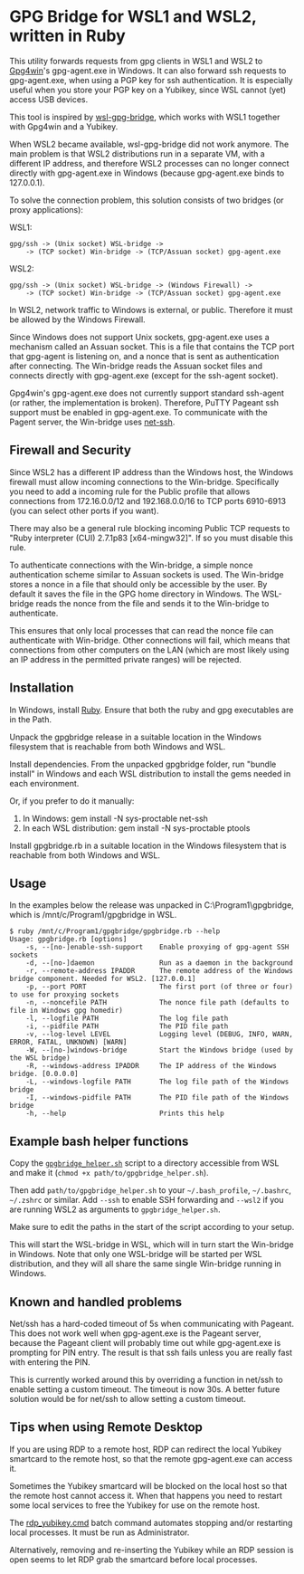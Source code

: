 # GPG Bridge for WSL1 and WSL2, written in Ruby

This utility forwards requests from gpg clients in WSL1 and WSL2 to
[Gpg4win](https://gpg4win.org/)'s gpg-agent.exe in Windows. It can also
forward ssh requests to gpg-agent.exe, when using a PGP key for ssh
authentication. It is especially useful when you store your PGP key on a
Yubikey, since WSL cannot (yet) access USB devices.

This tool is inspired by
[wsl-gpg-bridge](https://github.com/Riebart/wsl-gpg-bridge), which works
with WSL1 together with Gpg4win and a Yubikey.

When WSL2 became available, wsl-gpg-bridge did not work anymore. The main
problem is that WSL2 distributions run in a separate VM, with a different
IP address, and therefore WSL2 processes can no longer connect directly
with gpg-agent.exe in Windows (because gpg-agent.exe binds to 127.0.0.1).

To solve the connection problem, this solution consists of two bridges (or
proxy applications):

WSL1:

```
gpg/ssh -> (Unix socket) WSL-bridge ->
    -> (TCP socket) Win-bridge -> (TCP/Assuan socket) gpg-agent.exe
```

WSL2:

```
gpg/ssh -> (Unix socket) WSL-bridge -> (Windows Firewall) ->
    -> (TCP socket) Win-bridge -> (TCP/Assuan socket) gpg-agent.exe
```

In WSL2, network traffic to Windows is external, or public. Therefore it
must be allowed by the Windows Firewall.

Since Windows does not support Unix sockets, gpg-agent.exe uses a mechanism
called an Assuan socket. This is a file that contains the TCP port that
gpg-agent is listening on, and a nonce that is sent as authentication after
connecting. The Win-bridge reads the Assuan socket files and connects
directly with gpg-agent.exe (except for the ssh-agent socket).

Gpg4win's gpg-agent.exe does not currently support standard ssh-agent (or
rather, the implementation is broken). Therefore, PuTTY Pageant ssh support
must be enabled in gpg-agent.exe. To communicate with the Pagent server,
the Win-bridge uses [net-ssh](https://github.com/net-ssh/net-ssh).

## Firewall and Security

Since WSL2 has a different IP address than the Windows host, the Windows
firewall must allow incoming connections to the Win-bridge. Specifically
you need to add a incoming rule for the Public profile that allows
connections from 172.16.0.0/12 and 192.168.0.0/16 to TCP ports 6910-6913
(you can select other ports if you want).

There may also be a general rule blocking incoming Public TCP requests to
"Ruby interpreter (CUI) 2.7.1p83 [x64-mingw32]". If so you must disable
this rule.

To authenticate connections with the Win-bridge, a simple nonce
authentication scheme similar to Assuan sockets is used. The Win-bridge
stores a nonce in a file that should only be accessible by the user. By
default it saves the file in the GPG home directory in Windows. The
WSL-bridge reads the nonce from the file and sends it to the Win-bridge to
authenticate.

This ensures that only local processes that can read the nonce file can
authenticate with Win-bridge. Other connections will fail, which means that
connections from other computers on the LAN (which are most likely using an
IP address in the permitted private ranges) will be rejected.

## Installation

In Windows, install [Ruby](https://rubyinstaller.org/downloads/). Ensure
that both the ruby and gpg executables are in the Path.

Unpack the gpgbridge release in a suitable location in the Windows
filesystem that is reachable from both Windows and WSL.

Install dependencies. From the unpacked gpgbridge folder, run "bundle
install" in Windows and each WSL distribution to install the gems needed in
each environment.

Or, if you prefer to do it manually:

1. In Windows: gem install -N sys-proctable net-ssh
2. In each WSL distribution: gem install -N sys-proctable ptools

Install gpgbridge.rb in a suitable location in the Windows filesystem that
is reachable from both Windows and WSL.

## Usage

In the examples below the release was unpacked in C:\Program1\gpgbridge,
which is /mnt/c/Program1/gpgbridge in WSL.

```
$ ruby /mnt/c/Program1/gpgbridge/gpgbridge.rb --help
Usage: gpgbridge.rb [options]
    -s, --[no-]enable-ssh-support    Enable proxying of gpg-agent SSH sockets
    -d, --[no-]daemon                Run as a daemon in the background
    -r, --remote-address IPADDR      The remote address of the Windows bridge component. Needed for WSL2. [127.0.0.1]
    -p, --port PORT                  The first port (of three or four) to use for proxying sockets
    -n, --noncefile PATH             The nonce file path (defaults to file in Windows gpg homedir)
    -l, --logfile PATH               The log file path
    -i, --pidfile PATH               The PID file path
    -v, --log-level LEVEL            Logging level (DEBUG, INFO, WARN, ERROR, FATAL, UNKNOWN) [WARN]
    -W, --[no-]windows-bridge        Start the Windows bridge (used by the WSL bridge)
    -R, --windows-address IPADDR     The IP address of the Windows bridge. [0.0.0.0]
    -L, --windows-logfile PATH       The log file path of the Windows bridge
    -I, --windows-pidfile PATH       The PID file path of the Windows bridge
    -h, --help                       Prints this help
```

## Example bash helper functions

Copy the [`gpgbridge_helper.sh`](gpgbridge_helper.sh) script to a directory
accessible from WSL and make it (`chmod +x path/to/gpgbridge_helper.sh`).

Then add `path/to/gpgbridge_helper.sh` to your `~/.bash_profile`,
`~/.bashrc`, `~/.zshrc` or similar. Add `--ssh` to enable SSH forwarding and
`--wsl2` if you are running WSL2 as arguments to `gpgbridge_helper.sh`.

Make sure to edit the paths in the start of the script according to your
setup.

This will start the WSL-bridge in WSL, which will in turn start the
Win-bridge in Windows. Note that only one WSL-bridge will be started per
WSL distribution, and they will all share the same single Win-bridge
running in Windows.

## Known and handled problems

Net/ssh has a hard-coded timeout of 5s when communicating with Pageant.
This does not work well when gpg-agent.exe is the Pageant server, because
the Pageant client will probably time out while gpg-agent.exe is prompting
for PIN entry. The result is that ssh fails unless you are really fast with
entering the PIN.

This is currently worked around this by overriding a function in net/ssh to
enable setting a custom timeout. The timeout is now 30s. A better future
solution would be for net/ssh to allow setting a custom timeout.

## Tips when using Remote Desktop

If you are using RDP to a remote host, RDP can redirect the local Yubikey
smartcard to the remote host, so that the remote gpg-agent.exe can access
it.

Sometimes the Yubikey smartcard will be blocked on the local host so that
the remote host cannot access it. When that happens you need to restart
some local services to free the Yubikey for use on the remote host.

The [rdp_yubikey.cmd](utils/rdp_yubikey.cmd) batch command automates
stopping and/or restarting local processes. It must be run as
Administrator.

Alternatively, removing and re-inserting the Yubikey while an RDP session
is open seems to let RDP grab the smartcard before local processes.
